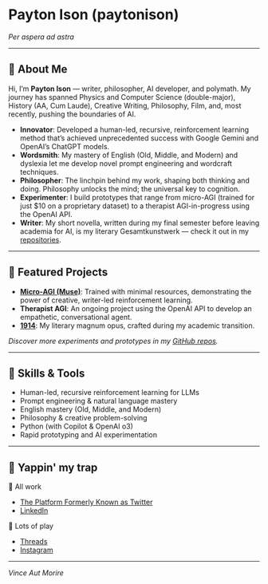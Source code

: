 # Payton Ison (paytonison)

_Per aspera ad astra_

---

## 👋 About Me

Hi, I’m **Payton Ison** — writer, philosopher, AI developer, and polymath. My journey has spanned Physics and Computer Science (double-major), History (AA, Cum Laude), Creative Writing, Philosophy, Film, and, most recently, pushing the boundaries of AI.

- **Innovator**: Developed a human-led, recursive, reinforcement learning method that’s achieved unprecedented success with Google Gemini and OpenAI’s ChatGPT models.
- **Wordsmith**: My mastery of English (Old, Middle, and Modern) and dyslexia let me develop novel prompt engineering and wordcraft techniques.
- **Philosopher**: The linchpin behind my work, shaping both thinking and doing. Philosophy unlocks the mind; the universal key to cognition.
- **Experimenter**: I build prototypes that range from micro-AGI (trained for just $10 on a proprietary dataset) to a therapist AGI-in-progress using the OpenAI API.
- **Writer**: My short novella, written during my final semester before leaving academia for AI, is my literary Gesamtkunstwerk — check it out in my [repositories](https://github.com/paytonison?tab=repositories).

---

## 🚀 Featured Projects

- **[Micro-AGI (Muse)](https://github.com/paytonison/muse)**: Trained with minimal resources, demonstrating the power of creative, writer-led reinforcement learning.
- **Therapist AGI**: An ongoing project using the OpenAI API to develop an empathetic, conversational agent.
- **[1914](https://github.com/paytonison/1914)**: My literary magnum opus, crafted during my academic transition.

_Discover more experiments and prototypes in my [GitHub repos](https://github.com/paytonison?tab=repositories)._

---

## 🧠 Skills & Tools

- Human-led, recursive reinforcement learning for LLMs
- Prompt engineering & natural language mastery
- English mastery (Old, Middle, and Modern)
- Philosophy & creative problem-solving
- Python (with Copilot & OpenAI o3)
- Rapid prototyping and AI experimentation

---

## 🔗 Yappin' my trap

💼 All work
* [The Platform Formerly Known as Twitter](https://x.com/pls_stfu_payton)
* [LinkedIn](https://linkedin.com/in/paytonison)

🍾 Lots of play
* [Threads](https://threads.com/@pls.stfu.payton)
* [Instagram](https://instagram.com/pls.stfu.payton)

---

_Vince Aut Morire_
